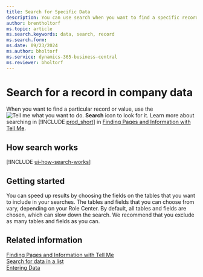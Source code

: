 ```yaml
---
title: Search for Specific Data
description: You can use search when you want to find a specific record.
author: brentholtorf
ms.topic: article
ms.search.keywords: data, search, record
ms.search.form: 
ms.date: 09/23/2024
ms.author: bholtorf
ms.service: dynamics-365-business-central
ms.reviewer: bholtorf
---
```


# Search for a record in company data

When you want to find a particular record or value, use the ![Tell me what you want to do.](media/ui-search/search-list.png "Search for Page or Report") **Search** icon to look for it. Learn more about searching in [!INCLUDE [prod_short](includes/prod_short.md)] in [Finding Pages and Information with Tell Me](ui-search.md).

## How search works

[!INCLUDE [ui-how-search-works](includes/ui-how-search-works.md)]

## Getting started

You can speed up results by choosing the fields on the tables that you want to include in your searches. The tables and fields that you can choose from vary, depending on your Role Center. By default, all tables and fields are chosen, which can slow down the search. We recommend that you exclude as many tables and fields as you can.

## Related information

[Finding Pages and Information with Tell Me](ui-search.md)  
[Search for data in a list](ui-enter-criteria-filters.md#searching)  
[Entering Data](ui-enter-data.md)  
